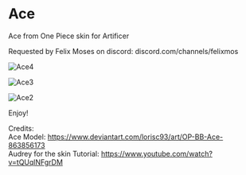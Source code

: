 # Ace
Ace from One Piece skin for Artificer

Requested by Felix Moses on discord: discord.com/channels/felixmos 

![Ace4](https://github.com/dannyduartemgs/Ace/assets/165226477/c0bf7a22-40bf-4658-93de-c488778d28fc)

![Ace3](https://github.com/dannyduartemgs/Ace/assets/165226477/9a283924-71fd-4599-ac38-3f3f678d9ef8)

![Ace2](https://github.com/dannyduartemgs/Ace/assets/165226477/41ffb346-2127-44e2-9f7e-70df4580c488)


Enjoy!

Credits: <br />
Ace Model: https://www.deviantart.com/lorisc93/art/OP-BB-Ace-863856173 <br />
Audrey for the skin Tutorial: https://www.youtube.com/watch?v=tQUqlNFgrDM <br />

